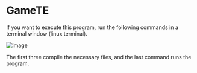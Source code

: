 # GameTE
If you want to execute this program, run the following commands in a terminal window (linux terminal).

![image](https://github.com/LukaszKaszewski/GameTE/assets/120756460/59041e3f-2328-458c-b5c2-e1f7360fa19e)

The first three compile the necessary files, and the last command runs the program.
